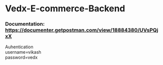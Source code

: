 # Vedx-E-commerce-Backend

### Documentation: https://documenter.getpostman.com/view/18884380/UVsPQjxX

Auhentication \
username=vikash\
password=vedx
